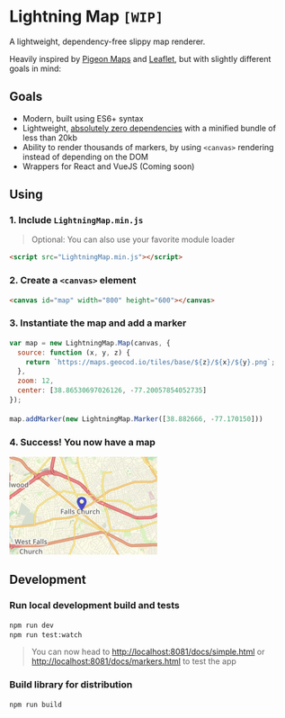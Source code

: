 # Lightning Map `[WIP]`

A lightweight, dependency-free slippy map renderer.

Heavily inspired by [Pigeon Maps](https://github.com/mariusandra/pigeon-maps) and [Leaflet](https://leafletjs.com), but with slightly different goals in mind:

## Goals

* Modern, built using ES6+ syntax
* Lightweight, [absolutely zero dependencies](https://github.com/Geocodio/lightning-map/blob/master/package.json#L28) with a minified bundle of less than 20kb
* Ability to render thousands of markers, by using `<canvas>` rendering instead of depending on the DOM
* Wrappers for React and VueJS (Coming soon)

## Using

### 1. Include `LightningMap.min.js`

> Optional: You can also use your favorite module loader

```html
<script src="LightningMap.min.js"></script>
```

### 2. Create a `<canvas>` element

```html
<canvas id="map" width="800" height="600"></canvas>
```

### 3. Instantiate the map and add a marker

```javascript
var map = new LightningMap.Map(canvas, {
  source: function (x, y, z) {
    return `https://maps.geocod.io/tiles/base/${z}/${x}/${y}.png`;
  },
  zoom: 12,
  center: [38.86530697026126, -77.20057854052735]
});

map.addMarker(new LightningMap.Marker([38.882666, -77.170150]))
```

### 4. Success! You now have a map

![Example](docs/screenshots/marker-single.png)

## Development

### Run local development build and tests

```bash
npm run dev
npm run test:watch
```

> You can now head to [http://localhost:8081/docs/simple.html](http://localhost:8081/docs/simple.html) or [http://localhost:8081/docs/markers.html](http://localhost:8081/docs/markers.html) to test the app

### Build library for distribution

```bash
npm run build
```
